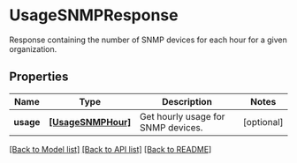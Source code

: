 # UsageSNMPResponse

Response containing the number of SNMP devices for each hour for a given organization.

## Properties
Name | Type | Description | Notes
------------ | ------------- | ------------- | -------------
**usage** | [**[UsageSNMPHour]**](UsageSNMPHour.md) | Get hourly usage for SNMP devices. | [optional] 

[[Back to Model list]](README.md#documentation-for-models) [[Back to API list]](README.md#documentation-for-api-endpoints) [[Back to README]](README.md)


